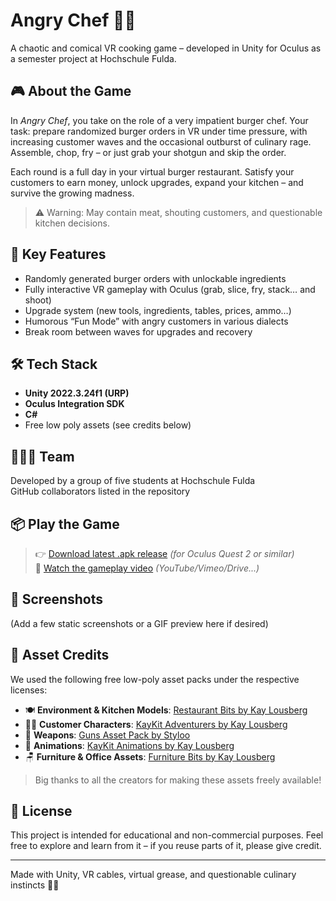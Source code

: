 # Angry Chef 🍔💥  
A chaotic and comical VR cooking game – developed in Unity for Oculus as a semester project at Hochschule Fulda.

## 🎮 About the Game

In *Angry Chef*, you take on the role of a very impatient burger chef. Your task: prepare randomized burger orders in VR under time pressure, with increasing customer waves and the occasional outburst of culinary rage. Assemble, chop, fry – or just grab your shotgun and skip the order.

Each round is a full day in your virtual burger restaurant. Satisfy your customers to earn money, unlock upgrades, expand your kitchen – and survive the growing madness.

> ⚠️ Warning: May contain meat, shouting customers, and questionable kitchen decisions.

## 🧩 Key Features

- Randomly generated burger orders with unlockable ingredients
- Fully interactive VR gameplay with Oculus (grab, slice, fry, stack… and shoot)
- Upgrade system (new tools, ingredients, tables, prices, ammo…)
- Humorous “Fun Mode” with angry customers in various dialects
- Break room between waves for upgrades and recovery

## 🛠️ Tech Stack

- **Unity 2022.3.24f1 (URP)**
- **Oculus Integration SDK**
- **C#**
- Free low poly assets (see credits below)

## 🧑‍🤝‍🧑 Team

Developed by a group of five students at Hochschule Fulda  
GitHub collaborators listed in the repository

## 📦 Play the Game

> 👉 [Download latest .apk release](https://github.com/DEIN_USERNAME/REPO/releases) *(for Oculus Quest 2 or similar)*  
> 🎥 [Watch the gameplay video](https://youtu.be/DEIN_VIDEO_LINK) *(YouTube/Vimeo/Drive...)*

## 📸 Screenshots

(Add a few static screenshots or a GIF preview here if desired)


## 🧾 Asset Credits

We used the following free low-poly asset packs under the respective licenses:

- 🍽️ **Environment & Kitchen Models**: [Restaurant Bits by Kay Lousberg](https://kaylousberg.itch.io/restaurant-bits)  
- 🧍‍♂️ **Customer Characters**: [KayKit Adventurers by Kay Lousberg](https://kaylousberg.itch.io/kaykit-adventurers)  
- 🔫 **Weapons**: [Guns Asset Pack by Styloo](https://styloo.itch.io/guns-asset-pack)  
- 🕺 **Animations**: [KayKit Animations by Kay Lousberg](https://kaylousberg.itch.io/kaykit-animations)  
- 🪑 **Furniture & Office Assets**: [Furniture Bits by Kay Lousberg](https://kaylousberg.itch.io/furniture-bits)

> Big thanks to all the creators for making these assets freely available!

## 📄 License

This project is intended for educational and non-commercial purposes. Feel free to explore and learn from it – if you reuse parts of it, please give credit.

---

Made with Unity, VR cables, virtual grease, and questionable culinary instincts 🔫🍔

